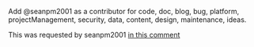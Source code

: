 Add @seanpm2001 as a contributor for code, doc, blog, bug, platform, projectManagement, security, data, content, design, maintenance, ideas.

This was requested by seanpm2001 [in this comment](https://github.com/seanpm2001/GitHub_Organization_Info/issues/123#issuecomment-1002807156)
